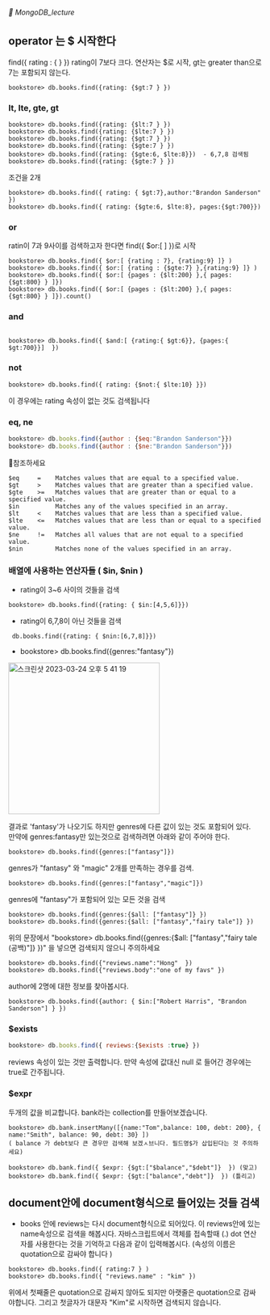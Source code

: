 ###### :cactus:  MongoDB_lecture

## operator 는 $ 시작한다 
find({ rating : {   } }) rating이 7보다 크다. 연산자는 $로 시작, gt는 greater than으로 7는 포함되지 않는다. 
```
bookstore> db.books.find({rating: {$gt:7 } })
``` 
### lt, lte, gte, gt
```  
bookstore> db.books.find({rating: {$lt:7 } })
bookstore> db.books.find({rating: {$lte:7 } })
bookstore> db.books.find({rating: {$gt:7 } })
bookstore> db.books.find({rating: {$gte:7 } })
bookstore> db.books.find({rating: {$gte:6, $lte:8}})  - 6,7,8 검색됨
bookstore> db.books.find({rating: {$gte:7 } })
```   
조건을 2개  
```
bookstore> db.books.find({ rating: { $gt:7},author:"Brandon Sanderson" })
bookstore> db.books.find({ rating: {$gte:6, $lte:8}, pages:{$gt:700}})
```     
### or
ratin이 7과 9사이를 검색하고자 한다면  find({ $or:[ ] })로 시작   
```
bookstore> db.books.find({ $or:[ {rating : 7}, {rating:9} ]} ) 
bookstore> db.books.find({ $or:[ {rating : {$gte:7} },{rating:9} ]} )
bookstore> db.books.find({ $or:[ {pages : {$lt:200} },{ pages:{$gt:800} } ]}) 
bookstore> db.books.find({ $or:[ {pages : {$lt:200} },{ pages:{$gt:800} } ]}).count()
```

### and
```

bookstore> db.books.find({ $and:[ {rating:{ $gt:6}}, {pages:{ $gt:700}}]  })
``` 

### not 
```
bookstore> db.books.find({ rating: {$not:{ $lte:10} }})
```    
이 경우에는 rating 속성이 없는 것도 검색됩니다 


### eq, ne
``` js   
bookstore> db.books.find({author : {$eq:"Brandon Sanderson"}})
bookstore> db.books.find({author : {$ne:"Brandon Sanderson"}})
```



📝참조하세요 
``` 
$eq     =    Matches values that are equal to a specified value.
$gt     >    Matches values that are greater than a specified value.
$gte    >=   Matches values that are greater than or equal to a specified value.
$in          Matches any of the values specified in an array.
$lt     <    Matches values that are less than a specified value.
$lte    <=   Matches values that are less than or equal to a specified value.
$ne     !=   Matches all values that are not equal to a specified value.
$nin         Matches none of the values specified in an array.
```

### 배열에 사용하는 연산자들 ( $in, $nin )
- rating이 3~6 사이의 것들을 검색
```
bookstore> db.books.find({rating: { $in:[4,5,6]}})
```
- rating이 6,7,8이 아닌 것들을 검색
```
 db.books.find({rating: { $nin:[6,7,8]}})
```  
- bookstore> db.books.find({genres:"fantasy"})   
<img width="300" alt="스크린샷 2023-03-24 오후 5 41 19" src="https://user-images.githubusercontent.com/48478079/227469630-16d7e456-5645-46c8-8d8b-332ad62265e9.png">


  결과로 'fantasy'가 나오기도 하지만 genres에 다른 값이 있는 것도 포함되어 있다.   
  만약에 genres:fantasy만 있는것으로 검색하려면 아래와 같이 주어야 한다.   
``` 
bookstore> db.books.find({genres:["fantasy"]})
```   

genres가 "fantasy" 와 "magic" 2개를 만족하는 경우를 검색.  
```
bookstore> db.books.find({genres:["fantasy","magic"]})
```   
genres에 "fantasy"가 포함되어 있는 모든 것을 검색 
```
bookstore> db.books.find({genres:{$all: ["fantasy"]} })
bookstore> db.books.find({genres:{$all: ["fantasy","fairy tale"]} })
```
위의 문장에서 "bookstore> db.books.find({genres:{$all: ["fantasy","fairy tale (공백)"]} })" 을 넣으면 검색되지 않으니 주의하세요  
```
bookstore> db.books.find({"reviews.name":"Hong"  })
bookstore> db.books.find({"reviews.body":"one of my favs" })

```


 
author에 2명에 대한 정보를 찾아봅시다.  
```
bookstore> db.books.find({author: { $in:["Robert Harris", "Brandon Sanderson"] } })
```
 
### $exists 
```js
bookstore> db.books.find({ reviews:{$exists :true} })
```    
reviews 속성이 있는 것만 출력합니다. 만약 속성에 값대신 null 로 들어간 경우에는 true로 간주됩니다. 
 
### $expr 
두개의 값을 비교합니다.  bank라는 collection를 만들어보겠습니다.
```
bookstore> db.bank.insertMany([{name:"Tom",balance: 100, debt: 200}, { name:"Smith", balance: 90, debt: 30} ])
( balance 가 debt보다 큰 경우만 검색해 보겠ㅅ브니다. 필드명$가 삽입된다는 것 주의하세요)

bookstore> db.bank.find({ $expr: {$gt:["$balance","$debt"]}  }) (맞고)
bookstore> db.bank.find({ $expr: {$gt:["balance","debt"]}  }) (틀리고)
```
 
 
## document안에 document형식으로 들어있는 것들 검색
- books 안에 reviews는 다시 document형식으로 되어있다. 이 reviews안에 있는 name속성으로 검색을 해봅시다. 자바스크립트에서 객체를 접속할때 (.) dot 연산자를 사용한다는 것을 기억하고 다음과 같이 입력해봅시다.  (속성의 이름은 quotation으로 감싸야 합니다 )
```
bookstore> db.books.find({ rating:7 } ) 
bookstore> db.books.find({ "reviews.name" : "kim" })
```
위에서 첫째줄은 quotation으로 감싸지 않아도 되지만 아랫줄은 quotation으로 감싸야합니다.  그리고 첫글자가 대문자 "Kim"로 시작하면 검색되지 않습니다.  



     


